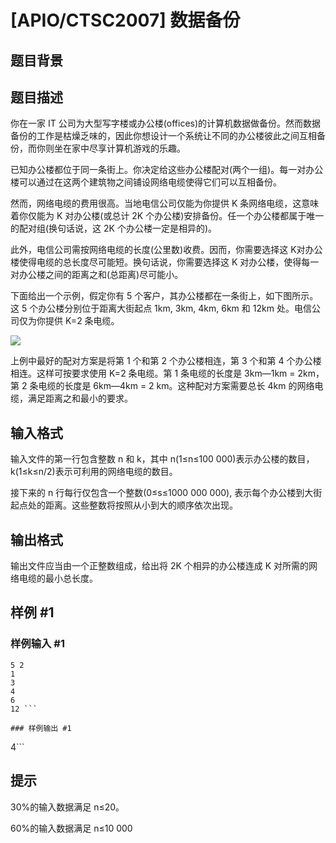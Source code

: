 # [APIO/CTSC2007] 数据备份

## 题目背景



## 题目描述

你在一家 IT 公司为大型写字楼或办公楼(offices)的计算机数据做备份。然而数据备份的工作是枯燥乏味的，因此你想设计一个系统让不同的办公楼彼此之间互相备份，而你则坐在家中尽享计算机游戏的乐趣。

已知办公楼都位于同一条街上。你决定给这些办公楼配对(两个一组)。每一对办公楼可以通过在这两个建筑物之间铺设网络电缆使得它们可以互相备份。

然而，网络电缆的费用很高。当地电信公司仅能为你提供 K 条网络电缆，这意味着你仅能为 K 对办公楼(或总计 2K 个办公楼)安排备份。任一个办公楼都属于唯一的配对组(换句话说，这 2K 个办公楼一定是相异的)。

此外，电信公司需按网络电缆的长度(公里数)收费。因而，你需要选择这 K对办公楼使得电缆的总长度尽可能短。换句话说，你需要选择这 K 对办公楼，使得每一对办公楼之间的距离之和(总距离)尽可能小。

下面给出一个示例，假定你有 5 个客户，其办公楼都在一条街上，如下图所示。这 5 个办公楼分别位于距离大街起点 1km, 3km, 4km, 6km 和 12km 处。电信公司仅为你提供 K=2 条电缆。

  ![](https://cdn.luogu.com.cn/upload/pic/4386.png) 

上例中最好的配对方案是将第 1 个和第 2 个办公楼相连，第 3 个和第 4 个办公楼相连。这样可按要求使用 K=2 条电缆。第 1 条电缆的长度是 3km―1km = 2km，第 2 条电缆的长度是 6km―4km = 2 km。这种配对方案需要总长 4km 的网络电缆，满足距离之和最小的要求。


## 输入格式

输入文件的第一行包含整数 n 和 k，其中 n(1≤n≤100 000)表示办公楼的数目，k(1≤k≤n/2)表示可利用的网络电缆的数目。

接下来的 n 行每行仅包含一个整数(0≤s≤1000 000 000), 表示每个办公楼到大街起点处的距离。这些整数将按照从小到大的顺序依次出现。


## 输出格式

输出文件应当由一个正整数组成，给出将 2K 个相异的办公楼连成 K 对所需的网络电缆的最小总长度。


## 样例 #1

### 样例输入 #1
```
5 2 
1 
3 
4 
6 
12 ```

### 样例输出 #1

```
4```

## 提示

30%的输入数据满足 n≤20。

60%的输入数据满足 n≤10 000

